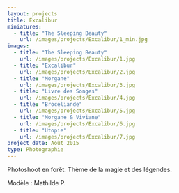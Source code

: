 ```yaml
---
layout: projects
title: Excalibur
miniatures:
  - title: "The Sleeping Beauty"
    url: /images/projects/Excalibur/1_min.jpg
images:
  - title: "The Sleeping Beauty"
    url: /images/projects/Excalibur/1.jpg
  - title: "Excalibur"
    url: /images/projects/Excalibur/2.jpg
  - title: "Morgane"
    url: /images/projects/Excalibur/3.jpg
  - title: "Livre des Songes"
    url: /images/projects/Excalibur/4.jpg
  - title: "Brocéliande"
    url: /images/projects/Excalibur/5.jpg
  - title: "Morgane & Viviane"
    url: /images/projects/Excalibur/6.jpg
  - title: "Utopie"
    url: /images/projects/Excalibur/7.jpg
project_date: Août 2015
type: Photographie
---
```

Photoshoot en forêt.
Thème de la magie et des légendes.

Modèle : Mathilde P.
